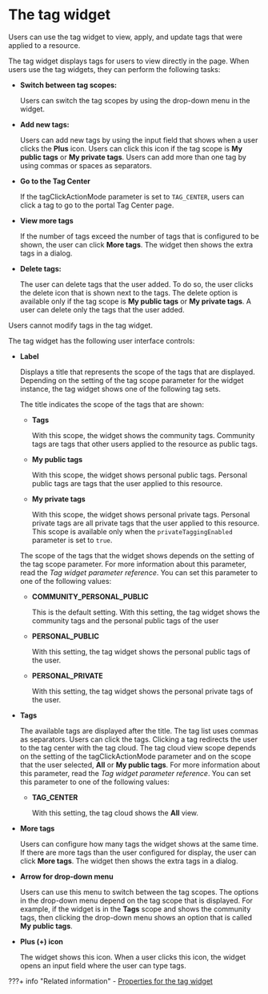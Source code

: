 # The tag widget

Users can use the tag widget to view, apply, and update tags that were applied to a resource.

The tag widget displays tags for users to view directly in the page. When users use the tag widgets, they can perform the following tasks:

-   **Switch between tag scopes:**

    Users can switch the tag scopes by using the drop-down menu in the widget.

-   **Add new tags:**

    Users can add new tags by using the input field that shows when a user clicks the **Plus** icon. Users can click this icon if the tag scope is **My public tags** or **My private tags**. Users can add more than one tag by using commas or spaces as separators.

-   **Go to the Tag Center**

    If the tagClickActionMode parameter is set to `TAG_CENTER`, users can click a tag to go to the portal Tag Center page.

-   **View more tags**

    If the number of tags exceed the number of tags that is configured to be shown, the user can click **More tags**. The widget then shows the extra tags in a dialog.

-   **Delete tags:**

    The user can delete tags that the user added. To do so, the user clicks the delete icon that is shown next to the tags. The delete option is available only if the tag scope is **My public tags** or **My private tags**. A user can delete only the tags that the user added.


Users cannot modify tags in the tag widget.

The tag widget has the following user interface controls:

-   **Label**

    Displays a title that represents the scope of the tags that are displayed. Depending on the setting of the tag scope parameter for the widget instance, the tag widget shows one of the following tag sets.

    The title indicates the scope of the tags that are shown:

    -   **Tags**

        With this scope, the widget shows the community tags. Community tags are tags that other users applied to the resource as public tags.

    -   **My public tags**

        With this scope, the widget shows personal public tags. Personal public tags are tags that the user applied to this resource.

    -   **My private tags**

        With this scope, the widget shows personal private tags. Personal private tags are all private tags that the user applied to this resource. This scope is available only when the `privateTaggingEnabled` parameter is set to `true`.

    The scope of the tags that the widget shows depends on the setting of the tag scope parameter. For more information about this parameter, read the *Tag widget parameter reference*. You can set this parameter to one of the following values:

    -   **COMMUNITY\_PERSONAL\_PUBLIC**

        This is the default setting. With this setting, the tag widget shows the community tags and the personal public tags of the user

    -   **PERSONAL\_PUBLIC**

        With this setting, the tag widget shows the personal public tags of the user.

    -   **PERSONAL\_PRIVATE**

        With this setting, the tag widget shows the personal private tags of the user.

-   **Tags**

    The available tags are displayed after the title. The tag list uses commas as separators. Users can click the tags. Clicking a tag redirects the user to the tag center with the tag cloud. The tag cloud view scope depends on the setting of the tagClickActionMode parameter and on the scope that the user selected, **All** or **My public tags**. For more information about this parameter, read the *Tag widget parameter reference*. You can set this parameter to one of the following values:

    -   **TAG\_CENTER**

        With this setting, the tag cloud shows the **All** view.

-   **More tags**

    Users can configure how many tags the widget shows at the same time. If there are more tags than the user configured for display, the user can click **More tags**. The widget then shows the extra tags in a dialog.

-   **Arrow for drop-down menu**

    Users can use this menu to switch between the tag scopes. The options in the drop-down menu depend on the tag scope that is displayed. For example, if the widget is in the **Tags** scope and shows the community tags, then clicking the drop-down menu shows an option that is called **My public tags**.

-   **Plus \(+\) icon**

    The widget shows this icon. When a user clicks this icon, the widget opens an input field where the user can type tags.


<!--
-   **[Adding the tag widget to your portal content](../admin-system/tag_rate_add_inltag_lite.md)**  
By default, the tag widget is available for Web Content Manager article template pages and blogs and wikis. You can also add tag widgets to your portal content as required.
-   **[Customizing the tag widget](../admin-system/tag_rate_cust_inltag_lite.md)**  
The user interface of the tag widget consists of Web Content Manager HTML components. You can customize the tag widgets by modifying one or more of these components. For example, you can change the order of the user interface elements, or you can remove a field that you do not want to show in the user interface. The components are listed here. -->


???+ info "Related information"
    - [Properties for the tag widget](../../../../../deployment/manage/config_portal_behavior/service_config_properties/portal_svc_cfg/cp_cfg_svc/srvcfg_cpcfg4tr_dlgtag_altui.md)

